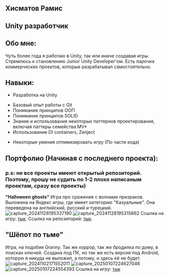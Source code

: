 ## Хисматов Рамис
## Unity разработчик

## Обо мне:
Чуть более года я работаю в Unity, так или иначе создавая игры. Стремлюсь к становлению Junior Unity Developer'ом.
Есть парочка коммерческих проектов, которые разрабатывал самостоятельно.

## Навыки:
- Разработка на Unity
* Базовый опыт работы с Git
* Понимание принципов ООП
* Понимание принципов SOLID
* Знание и использование некоторых паттернов проектирования, включая паттеры семейства MV*
* Использование DI containers, Zenject
+ Некоторые умения отпимизировать игру (По части кода)

## Портфолио (Начиная с последнего проекта):
### p.s: не все проекты имеют открытый репозиторий. Поэтому, прошу не судить по 1-2 плохо написаным проектам, сразу все проекты)
**"Halloween ghosts"**
Игра про сражение с волнами призраков. Выложена на Яндекс игры, где имеет категорию "Казуальные".
Она переведена на английский, русский и турецкий.
![capture_20241128195337190](https://github.com/user-attachments/assets/cf3acdd6-690b-4345-800f-5433eaa03f02)
![capture_20241128195315662](https://github.com/user-attachments/assets/d2b5daee-9798-4634-a876-60250320b5b7)
Ссылка на игру: [тык](https://yandex.ru/games/app/390393?lang=ru).
Ссылка на репозиторий: [тык](https://github.com/ISME173/Halloween-ghosts).
## "Шёпот по тьме"
Игра, на подобии Granny. Так же хоррор, так же бродилка по дому, в поисках ключей. Создана под ПК, но так же есть версия под Android, которую я никуда не выложил, а потому, и здесь её не будет.
![capture_20241102171552011](https://github.com/user-attachments/assets/2568f25d-20a1-4eb7-8f66-e89447469cd9)
![capture_20250107224627046](https://github.com/user-attachments/assets/cab777b1-bbc5-4fd5-ba15-998df1ecaff7)
![capture_20250107224554393](https://github.com/user-attachments/assets/8dc426fc-8f70-443c-a396-126eca14322e)
Ссылка на игру: [тык](https://isme173.itch.io/whispers-in-the-dark)

